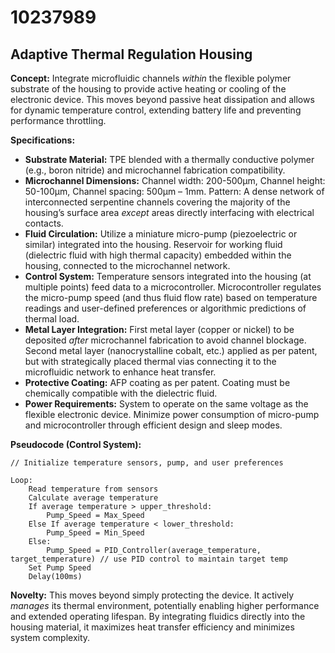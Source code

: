 # 10237989

## Adaptive Thermal Regulation Housing

**Concept:** Integrate microfluidic channels *within* the flexible polymer substrate of the housing to provide active heating or cooling of the electronic device. This moves beyond passive heat dissipation and allows for dynamic temperature control, extending battery life and preventing performance throttling.

**Specifications:**

*   **Substrate Material:** TPE blended with a thermally conductive polymer (e.g., boron nitride) and microchannel fabrication compatibility.
*   **Microchannel Dimensions:** Channel width: 200-500μm, Channel height: 50-100μm, Channel spacing: 500μm – 1mm.  Pattern: A dense network of interconnected serpentine channels covering the majority of the housing’s surface area *except* areas directly interfacing with electrical contacts.
*   **Fluid Circulation:** Utilize a miniature micro-pump (piezoelectric or similar) integrated into the housing.  Reservoir for working fluid (dielectric fluid with high thermal capacity) embedded within the housing, connected to the microchannel network.
*   **Control System:** Temperature sensors integrated into the housing (at multiple points) feed data to a microcontroller. Microcontroller regulates the micro-pump speed (and thus fluid flow rate) based on temperature readings and user-defined preferences or algorithmic predictions of thermal load.
*   **Metal Layer Integration:** First metal layer (copper or nickel) to be deposited *after* microchannel fabrication to avoid channel blockage. Second metal layer (nanocrystalline cobalt, etc.) applied as per patent, but with strategically placed thermal vias connecting it to the microfluidic network to enhance heat transfer.
*   **Protective Coating:** AFP coating as per patent. Coating must be chemically compatible with the dielectric fluid.
*   **Power Requirements:** System to operate on the same voltage as the flexible electronic device. Minimize power consumption of micro-pump and microcontroller through efficient design and sleep modes.

**Pseudocode (Control System):**

```
// Initialize temperature sensors, pump, and user preferences

Loop:
    Read temperature from sensors
    Calculate average temperature
    If average temperature > upper_threshold:
        Pump_Speed = Max_Speed
    Else If average temperature < lower_threshold:
        Pump_Speed = Min_Speed
    Else:
        Pump_Speed = PID_Controller(average_temperature, target_temperature) // use PID control to maintain target temp
    Set Pump Speed
    Delay(100ms)
```

**Novelty:** This moves beyond simply protecting the device. It actively *manages* its thermal environment, potentially enabling higher performance and extended operating lifespan. By integrating fluidics directly into the housing material, it maximizes heat transfer efficiency and minimizes system complexity.